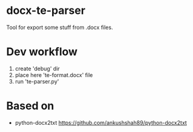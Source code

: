 # docx-te-parser
Tool for export some stuff from .docx files.

# Dev workflow
1. create 'debug' dir
2. place here 'te-format.docx' file
3. run 'te-parser.py'

# Based on
- python-docx2txt https://github.com/ankushshah89/python-docx2txt

